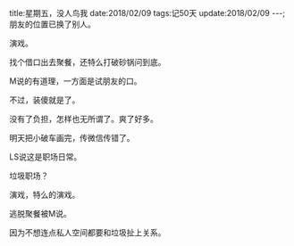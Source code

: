 title:星期五，没人鸟我
date:2018/02/09
tags:记50天
update:2018/02/09
---;
朋友的位置已换了别人。

演戏。

找个借口出去聚餐，还特么打破砂锅问到底。

M说的有道理，一方面是试朋友的口。

不过，装傻就是了。

没有了负担，怎样也无所谓了。爽了好多。

明天把小破车画完，传微信传错了。

LS说这是职场日常。

垃圾职场？

演戏，特么的演戏。

逃脱聚餐被M说。

因为不想连点私人空间都要和垃圾扯上关系。
